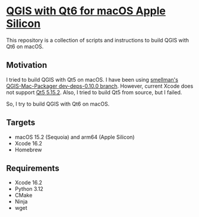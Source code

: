 # [QGIS with Qt6 for macOS Apple Silicon](https://github.com/smellman/qgis-with-qt6-mac)

This repository is a collection of scripts and
instructions to build QGIS with Qt6 on macOS.

## Motivation

I tried to build QGIS with Qt5 on macOS.
I have been using [smellman's QGIS-Mac-Packager dev-deps-0.10.0 branch](https://github.com/smellman/QGIS-Mac-Packager/tree/dev-deps-0.10.0).
However, current Xcode does not support [Qt5 5.15.2](https://download.qgis.org/downloads/macos/deps/).
Also, I tried to build Qt5 from source, but I failed.

So, I try to build QGIS with Qt6 on macOS.

## Targets

- macOS 15.2 (Sequoia) and arm64 (Apple Silicon)
- Xcode 16.2
- Homebrew

## Requirements

- Xcode 16.2
- Python 3.12
- CMake
- Ninja
- wget
